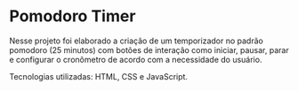 # Pomodoro Timer

Nesse projeto foi elaborado a criação de um temporizador no padrão pomodoro (25 minutos) com botões de interação como iniciar, pausar, parar e configurar o cronômetro de acordo com a necessidade do usuário.

Tecnologias utilizadas: HTML, CSS e JavaScript.
